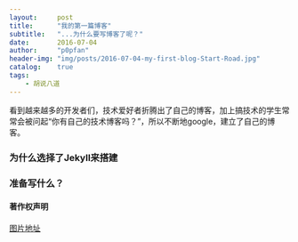 ```yaml
---
layout:     post
title:      "我的第一篇博客"
subtitle:   "...为什么要写博客了呢？"
date:       2016-07-04
author:     "p0pfan"
header-img: "img/posts/2016-07-04-my-first-blog-Start-Road.jpg"
catalog:    true
tags:
    - 胡说八道
---
```


看到越来越多的开发者们，技术爱好者折腾出了自己的博客，加上搞技术的学生常常会被问起“你有自己的技术博客吗？”，所以不断地google，建立了自己的博客。

### 为什么选择了Jekyll来搭建

### 准备写什么？


#### 著作权声明

[图片地址](https://www.summitbehavioralhealth.com/blog/taking-the-first-step-toward-drug-addiction-recovery/)